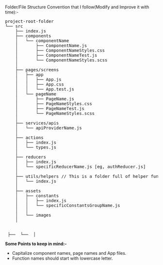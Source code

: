Folder/File Structure Convention that I follow(Modify and Improve it with time):-   
<pre>
project-root-folder
└── src
    ├── index.js
    ├── components
    │   └── componentName
    │       ├── ComponentName.js
    │       ├── ComponentNameStyles.css
    │       ├── ComponentNameTest.js
    │       └── ComponentNameStyles.scss
    │ 
    ├── pages/screens
    │	├── app
    │	│   ├── App.js
    │	│   ├── App.css
    │	│   └── App.test.js
    │   └── pageName
    │	    ├── PageName.js
    │	    ├── PageNameStyles.css
    │       ├── PageNameTest.js
    │       └── PageNameStyles.scss
    │
    ├── services/apis
    │   └── apiProviderName.js
    │
    ├── actions
    │   ├── index.js
    │   └── types.js
    │
    ├── reducers
    │   ├── index.js
    │   └── specificReducerName.js [eg, authReducer.js]
    │
    ├── utils/helpers // This is a folder full of helper functions that are used globally.
    │   └── index.js
    │
    ├── assets
    │   ├── constants
    │   │   ├── index.js           
    │   │   └── specificConstantsGroupName.js
    │   │
    │   └── images
    │

	
 ├──  └──  │
</pre>

__Some Points to keep in mind:-__
 * Capitalize component names, page names and App files.   
 * Function names should start with lowercase letter.   
